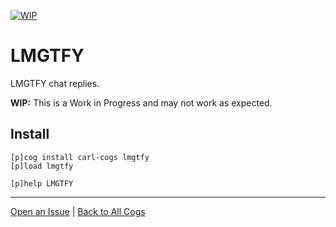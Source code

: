[![WIP](https://img.shields.io/badge/tag-WIP-orange?logo=git&logoColor=white)](../README.md#tags)
# LMGTFY

LMGTFY chat replies.

**WIP:** This is a Work in Progress and may not work as expected.

## Install

```text
[p]cog install carl-cogs lmgtfy
[p]load lmgtfy

[p]help LMGTFY
```

---
[Open an Issue](https://github.com/smashedr/carl-cogs/issues/new?title=LMGTFY) |
[Back to All Cogs](../README.md#public-cogs)
